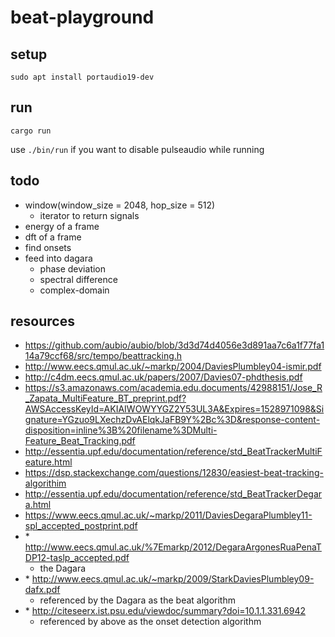 # beat-playground

## setup

```
sudo apt install portaudio19-dev
```

## run

```
cargo run
```

use `./bin/run` if you want to disable pulseaudio while running

## todo

- window(window_size = 2048, hop_size = 512)
  - iterator to return signals
- energy of a frame
- dft of a frame
- find onsets
- feed into dagara
  - phase deviation
  - spectral difference
  - complex-domain

## resources

- https://github.com/aubio/aubio/blob/3d3d74d4056e3d891aa7c6a1f77fa114a79ccf68/src/tempo/beattracking.h
- http://www.eecs.qmul.ac.uk/~markp/2004/DaviesPlumbley04-ismir.pdf
- http://c4dm.eecs.qmul.ac.uk/papers/2007/Davies07-phdthesis.pdf
- https://s3.amazonaws.com/academia.edu.documents/42988151/Jose_R_Zapata_MultiFeature_BT_preprint.pdf?AWSAccessKeyId=AKIAIWOWYYGZ2Y53UL3A&Expires=1528971098&Signature=YGzuo9LXechzDvAElqkJaFB9Y%2Bc%3D&response-content-disposition=inline%3B%20filename%3DMulti-Feature_Beat_Tracking.pdf
- http://essentia.upf.edu/documentation/reference/std_BeatTrackerMultiFeature.html
- https://dsp.stackexchange.com/questions/12830/easiest-beat-tracking-algorithim
- http://essentia.upf.edu/documentation/reference/std_BeatTrackerDegara.html
- https://www.eecs.qmul.ac.uk/~markp/2011/DaviesDegaraPlumbley11-spl_accepted_postprint.pdf
- \* http://www.eecs.qmul.ac.uk/%7Emarkp/2012/DegaraArgonesRuaPenaTDP12-taslp_accepted.pdf
  - the Dagara
- \* http://www.eecs.qmul.ac.uk/~markp/2009/StarkDaviesPlumbley09-dafx.pdf
  - referenced by the Dagara as the beat algorithm
- \* http://citeseerx.ist.psu.edu/viewdoc/summary?doi=10.1.1.331.6942
  - referenced by above as the onset detection algorithm

